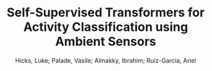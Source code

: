 ---
paperId: 48
author: Hicks, Luke; Palade, Vasile; Almakky, Ibrahim; Ruiz-Garcia, Ariel
title: Self-Supervised Transformers for Activity Classification using Ambient Sensors
pdf: Hicks_Poster_48.pdf
poster: Hicks_Poster_48.png
alt: --
type: Poster
topic: Machine Learning
link: https://research.latinxinai.org/papers/neurips/2020/pdf/Hicks_Poster_48.pdf
conference: neurips
year: 2020
tags: neurips-2020
---